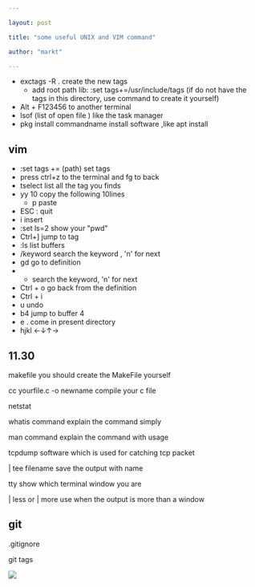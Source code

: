 ```yaml
---

layout: post

title: "some useful UNIX and VIM command"

author: "markt"

---
```


- exctags -R . 			create the new tags   
  - add root path lib:      :set tags+=/usr/include/tags  (if do not have the tags in this directory, use command to create it yourself)
- Alt + F123456		to another terminal
- lsof (list of open file )           like the task manager
- pkg install commandname         install software    ,like apt install

## vim

- :set tags += (path)			set tags
- press ctrl+z to the terminal   and fg to back
- tselect   list  all the tag you finds
- yy 10    copy the following 10lines
  - p   paste
- ESC :			quit
- i     			insert
- :set ls=2		 show your "pwd"
- Ctrl+]   			jump to tag  
- :ls 				list buffers
- /keyword				search the keyword  , 'n' for  next
- gd			go to definition
- - search the keyword, 'n' for next
- Ctrl + o			go back from the definition
- Ctrl + i
- u				undo
- b4			jump to buffer 4
- e . 			come in present directory
- hjkl			←↓↑→

## 11.30

makefile			you should create the MakeFile yourself

cc yourfile.c -o newname        compile your c file

netstat

whatis command  		explain the command simply

man command		explain the command with usage

tcpdump	software which is used for catching tcp packet

| tee filename    save the output with name

tty  			show which terminal window you are 

| less or | more  use when the output is more than a window

## git

.gitignore

git tags



![](https://img-blog.csdn.net/20160907133419436?watermark/2/text/aHR0cDovL2Jsb2cuY3Nkbi5uZXQv/font/5a6L5L2T/fontsize/400/fill/I0JBQkFCMA==/dissolve/70/gravity/Center)
